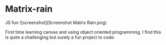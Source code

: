 # Matrix-rain
 JS fun 
![screenshot](Screenshot Matrix Rain.png)

First time learning canvas and using object oriented programming, I find this is quite a challenging but surely a fun project to code.

